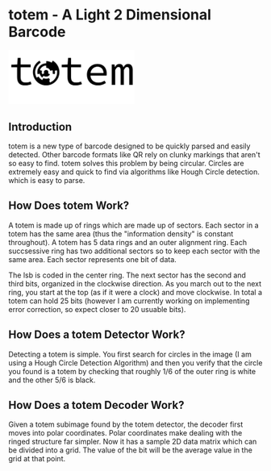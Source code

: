 # totem - A Light 2 Dimensional Barcode
<img src="figures/totem_logo.png" width="250">

## Introduction
totem is a new type of barcode designed to be quickly parsed and easily detected. Other barcode formats like QR rely on clunky markings that aren't so easy to find. totem solves this problem by being circular. Circles are extremely easy and quick to find via algorithms like Hough Circle detection.
which is easy to parse.

## How Does totem Work?
A totem is made up of rings which are made up of sectors. Each sector in a totem has the same area (thus the "information density" is constant throughout). A totem
has 5 data rings and an outer alignment ring. Each succsessive ring has two additional sectors so to keep each sector with the same area. Each sector represents one
bit of data. 

The lsb is coded in the center ring. The next sector has the second and third bits, organized in the clockwise direction. As you march out to the next ring, you start at the 
top (as if it were a clock) and move clockwise. In total a totem can hold 25 bits (however I am currently working on implementing error correction, so expect
closer to 20 usuable bits).

## How Does a totem Detector Work?
Detecting a totem is simple. You first search for circles in the image (I am using a Hough Circle Detection Algorithm) and then you verify that the circle you found
is a totem by checking that roughly 1/6 of the outer ring is white and the other 5/6 is black.

## How Does a totem Decoder Work?
Given a totem subimage found by the totem detector, the decoder first moves into polar coordinates. Polar coordinates make dealing with the ringed structure far simpler. Now it has a sample 2D data matrix which can be divided into a grid. The value of the bit will be the average value in the grid at that point.
